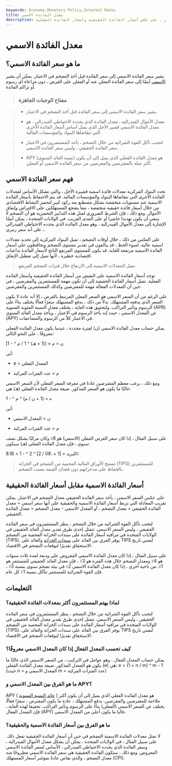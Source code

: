 ```yaml
---
keywords: Economy,Monetary Policy,Interest Rates
title: معدل الفائدة الاسمي
description: معدل الفائدة الاسمي هو سعر الفائدة قبل أخذ التضخم في الاعتبار ، على عكس أسعار الفائدة الحقيقية وأسعار الفائدة الفعلية.
---
```


# معدل الفائدة الاسمي
## ما هو سعر الفائدة الاسمي؟

يشير سعر الفائدة الاسمي إلى سعر الفائدة قبل أخذ التضخم في الاعتبار. يمكن أن يشير [الاسمي](/nominal) أيضًا إلى سعر الفائدة المعلن عنه أو المعلن على القرض ، دون مراعاة أي رسوم أو تراكم الفائدة.

> ### مفتاح الوجبات الجاهزة

> - يشير سعر الفائدة الاسمي إلى سعر الفائدة قبل أخذ التضخم في الاعتبار.

> - معدل الأموال الفيدرالية ، معدل الفائدة الذي يحدده الاحتياطي الفيدرالي ، هو معدل الفائدة الاسمي قصير الأجل الذي يمثل أساس أسعار الفائدة الأخرى التي تتقاضاها البنوك والمؤسسات المالية.

> - لتجنب تآكل القوة الشرائية من خلال التضخم ، يأخذ المستثمرون في الاعتبار سعر الفائدة الحقيقي ، وليس سعر الفائدة الاسمي.

> - APY (نسبة العائد السنوي) هو معدل الفائدة الفعلي الذي يميل إلى أن يكون أكثر صلة بالمقترضين والمقرضين من سعر الفائدة الاسمي أو المعلن.

>

>

## فهم سعر الفائدة الاسمي

تحدد البنوك المركزية معدلات فائدة اسمية قصيرة الأجل ، والتي تشكل الأساس لمعدلات الفائدة الأخرى التي تتقاضاها البنوك والمؤسسات المالية. قد يتم الاحتفاظ بأسعار الفائدة الاسمية عند مستويات منخفضة بشكل مصطنع بعد ركود كبير لتحفيز النشاط الاقتصادي من خلال أسعار فائدة حقيقية منخفضة ، مما يشجع المستهلكين على الاقتراض وإنفاق الأموال. ومع ذلك ، فإن الشرط الضروري لمثل هذه التدابير التحفيزية هو أن التضخم لا ينبغي أن يكون تهديدا حاضرا أو على المدى القريب. في الولايات المتحدة ، يمكن أيضًا الإشارة إلى معدل الأموال الفيدرالية ، وهو معدل الفائدة الذي يحدده الاحتياطي الفيدرالي ، على أنه سعر رمزي.

على العكس من ذلك ، خلال أوقات التضخم ، تميل البنوك المركزية إلى تحديد معدلات اسمية عالية. لسوء الحظ ، قد يبالغون في تقدير مستوى التضخم ويحافظون على أسعار الفائدة الاسمية مرتفعة للغاية. قد يكون للمستوى المرتفع الناتج لأسعار الفائدة تداعيات اقتصادية خطيرة ، لأنها تميل إلى تعطيل الإنفاق.

> تميل المعدلات الاسمية إلى الارتفاع خلال فترات التضخم المرتفع.

>

توجد أسعار الفائدة الاسمية على النقيض من أسعار الفائدة الحقيقية وأسعار الفائدة الفعلية. تميل أسعار الفائدة الحقيقية إلى أن تكون مهمة للمستثمرين والمقرضين ، في حين أن المعدلات الفعالة مهمة للمقترضين وكذلك المستثمرين والمقرضين.

على الرغم من أن السعر الاسمي هو السعر المعلن المرتبط بالقرض ، إلا أنه عادة لا يكون السعر الذي يدفعه المستهلك. بدلاً من ذلك ، يدفع المستهلك سعرًا فعالًا يختلف بناءً على الرسوم وتأثير التراكب. ولتحقيق هذه الغاية ، يختلف معدل النسبة المئوية السنوية (APR) عن المعدل الاسمي ، حيث إنه يأخذ الرسوم في الاعتبار ، ويأخذ معدل العائد السنوي (APY) في الاعتبار كلاً من الرسوم والمضاعفات.

يمكن حساب معدل الفائدة الاسمي (ن) لفترة محددة ، عندما يكون معدل الفائدة الفعلي معروفًا ، على النحو التالي:

ن = م × [(1 + هـ) ^ 1 / م ^ - 1]

أين:

- e = المعدل الفعلي

- م = عدد الفترات المركبة

ومع ذلك ، يرغب معظم المقترضين عادةً في معرفة السعر الفعلي لأن السعر الاسمي غالبًا ما يكون هو السعر المذكور. صيغة معدل الفائدة الفعلي (هـ) هي:

ه = (1 + ن / م) ^ م ^ - 1

أين:

- ن = المعدل الاسمي

- م = عدد الفترات المركبة

على سبيل المثال ، إذا كان سعر القرض المعلن (الاسمي) هو 8٪ وكان مركبًا بشكل نصف سنوي ، فإن معدل الفائدة الفعلي (هـ) سيكون:

البريد = [1 + .08 / 2] ^ 2 ^ - 1 = 8.16٪

> تسمح الأوراق المالية المحمية من التضخم في الخزانة (TIPS) للمستثمرين بالحفاظ على مدخراتهم دون فقدان القيمة بسبب التضخم.

>

## أسعار الفائدة الاسمية مقابل أسعار الفائدة الحقيقية

على عكس السعر الاسمي ، يأخذ سعر الفائدة الحقيقي معدل التضخم في الاعتبار. يمكن تقريب المعادلة التي تربط أسعار الفائدة الاسمية والحقيقية على أنها سعر اسمي = معدل الفائدة الحقيقي + معدل التضخم ، أو المعدل الاسمي - معدل التضخم = معدل الفائدة الحقيقي.

لتجنب تآكل القوة الشرائية من خلال التضخم ، ينظر المستثمرون في سعر الفائدة الحقيقي ، وليس السعر الاسمي. تتمثل إحدى طرق تقدير معدل العائد الحقيقي في الولايات المتحدة في مراقبة أسعار الفائدة على سندات الخزانة المحمية من التضخم (TIPS). يوفر الفرق بين العائد على [سندات الخزانة](/treasurybond) والعائد على TIPS لنفس تاريخ الاستحقاق تقديرًا لتوقعات التضخم في الاقتصاد.

على سبيل المثال ، إذا كان معدل الفائدة الاسمي المعروض على وديعة لمدة ثلاث سنوات هو 4٪ ومعدل التضخم خلال هذه الفترة هو 3٪ ، فإن معدل العائد الحقيقي للمستثمر هو 1٪. من ناحية أخرى ، إذا كان معدل الفائدة الاسمي 2٪ في بيئة تضخم سنوي بنسبة 3٪ ، فإن القوة الشرائية للمستثمر تتآكل بنسبة 1٪ كل عام.

## التعليمات

### لماذا يهتم المستثمرون أكثر بمعدلات الفائدة الحقيقية؟

لتجنب تآكل القوة الشرائية من خلال التضخم ، ينظر المستثمرون في سعر الفائدة الحقيقي ، وليس السعر الاسمي. تتمثل إحدى طرق تقدير معدل العائد الحقيقي في الولايات المتحدة في مراقبة أسعار الفائدة على سندات الخزانة المحمية من التضخم (TIPS). يوفر الفرق بين العائد على سندات الخزانة والعائد على TIPS لنفس تاريخ الاستحقاق تقديرًا لتوقعات التضخم في الاقتصاد.

### كيف تحسب المعدل الفعال إذا كان المعدل الاسمي معروفًا؟

يمكن حساب المعدل الفعال ، وهو عوامل في التركيب ، من السعر الاسمي الذي غالبًا ما يكون هو المعدل المذكور. صيغة معدل الفائدة الفعلي (e) هي: e = (1 + n / m) ^ m - 1 (حيث n = المعدل الاسمي و m = عدد الفترات المركبة)

### ما هو الفرق بين المعدل الاسمي و APY؟

APY ( [عائد النسبة السنوية](/apy) ) هو معدل الفائدة الفعلي الذي يميل إلى أن يكون أكثر ملاءمة للمقترضين والمقرضين. يدفع المستهلك ، عادة ما يكون المقترض ، سعرًا فعالًا يختلف عن السعر الاسمي (المعلن) بناءً على الرسوم وتأثير التراكب. تحقيقا لهذه الغاية ، فإن المعدل الفعال (APY) غالبا ما يكون أعلى من المعدل الاسمي.

### ما هو الفرق بين أسعار الفائدة الاسمية والحقيقية؟

لا تمثل معدلات الفائدة الاسمية التضخم في حين أن أسعار الفائدة الحقيقية تفعل ذلك. على سبيل المثال ، في الولايات المتحدة ، يمكن أن يشكل معدل الأموال الفيدرالية ، وسعر الفائدة الذي يحدده الاحتياطي الفيدرالي ، الأساس لسعر الفائدة الاسمي المعروض. ومع ذلك ، ستكون الفائدة الحقيقية هي سعر الفائدة الاسمي مطروحًا منه معدل التضخم ، والذي يقاس عادةً بمؤشر أسعار المستهلك (CPI).

